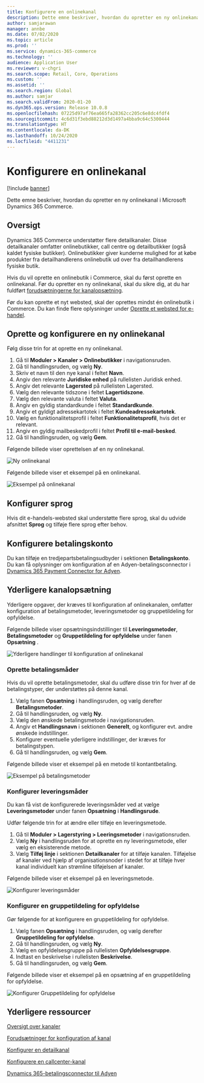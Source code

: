 ```yaml
---
title: Konfigurere en onlinekanal
description: Dette emne beskriver, hvordan du opretter en ny onlinekanal i Microsoft Dynamics 365 Commerce.
author: samjarawan
manager: annbe
ms.date: 07/02/2020
ms.topic: article
ms.prod: ''
ms.service: dynamics-365-commerce
ms.technology: ''
audience: Application User
ms.reviewer: v-chgri
ms.search.scope: Retail, Core, Operations
ms.custom: ''
ms.assetid: ''
ms.search.region: Global
ms.author: samjar
ms.search.validFrom: 2020-01-20
ms.dyn365.ops.version: Release 10.0.8
ms.openlocfilehash: 07225d97af76ea665fa28362cc205c6e8dc4fdf4
ms.sourcegitcommit: 4c6d31f3ebd88212d3d1497a4bba9c64c5300444
ms.translationtype: HT
ms.contentlocale: da-DK
ms.lasthandoff: 10/24/2020
ms.locfileid: "4411231"
---
```

# <a name="set-up-an-online-channel"></a>Konfigurere en onlinekanal


[!include [banner](includes/banner.md)]

Dette emne beskriver, hvordan du opretter en ny onlinekanal i Microsoft Dynamics 365 Commerce.

## <a name="overview"></a>Oversigt

Dynamics 365 Commerce understøtter flere detailkanaler. Disse detailkanaler omfatter onlinebutikker, call centre og detailbutikker (også kaldet fysiske butikker). Onlinebutikker giver kunderne mulighed for at købe produkter fra detailhandlerens onlinebutik ud over fra detailhandlerens fysiske butik.

Hvis du vil oprette en onlinebutik i Commerce, skal du først oprette en onlinekanal. Før du opretter en ny onlinekanal, skal du sikre dig, at du har fuldført [forudsætningerne for kanalopsætning](channels-prerequisites.md).

Før du kan oprette et nyt websted, skal der oprettes mindst én onlinebutik i Commerce. Du kan finde flere oplysninger under [Oprette et websted for e-handel](create-ecommerce-site.md).

## <a name="create-and-configure-a-new-online-channel"></a>Oprette og konfigurere en ny onlinekanal

Følg disse trin for at oprette en ny onlinekanal.

1. Gå til **Moduler \> Kanaler \> Onlinebutikker** i navigationsruden.
1. Gå til handlingsruden, og vælg **Ny**.
1. Skriv et navn til den nye kanal i feltet **Navn**.
1. Angiv den relevante **Juridiske enhed** på rullelisten Juridisk enhed.
1. Angiv det relevante **Lagersted** på rullelisten Lagersted.
1. Vælg den relevante tidszone i feltet **Lagertidszone**.
1. Vælg den relevante valuta i feltet **Valuta**.
1. Angiv en gyldig standardkunde i feltet **Standardkunde**.
1. Angiv et gyldigt adressekartotek i feltet **Kundeadressekartotek**.
1. Vælg en funktionalitetsprofil i feltet **Funktionalitetsprofil**, hvis det er relevant.
1. Angiv en gyldig mailbeskedprofil i feltet **Profil til e-mail-besked**.
1. Gå til handlingsruden, og vælg **Gem**.

Følgende billede viser oprettelsen af en ny onlinekanal.

![Ny onlinekanal](media/channel-setup-online-1.png)

Følgende billede viser et eksempel på en onlinekanal.

![Eksempel på onlinekanal](media/channel-setup-online-2.png)

## <a name="set-up-languages"></a>Konfigurer sprog

Hvis dit e-handels-websted skal understøtte flere sprog, skal du udvide afsnittet **Sprog** og tilføje flere sprog efter behov.

## <a name="set-up-payment-account"></a>Konfigurere betalingskonto

Du kan tilføje en tredjepartsbetalingsudbyder i sektionen **Betalingskonto**. Du kan få oplysninger om konfiguration af en Adyen-betalingsconnector i [Dynamics 365 Payment Connector for Adyen](../retail/dev-itpro/adyen-connector.md).

## <a name="additional-channel-setup"></a>Yderligere kanalopsætning

Yderligere opgaver, der kræves til konfiguration af onlinekanalen, omfatter konfiguration af betalingsmetoder, leveringsmetoder og gruppetildeling for opfyldelse.

Følgende billede viser opsætningsindstillinger til **Leveringsmetoder**, **Betalingsmetoder** og **Gruppetildeling for opfyldelse** under fanen **Opsætning** .

![Yderligere handlinger til konfiguration af onlinekanal](media/channel-setup-online-3.png)

### <a name="set-up-payment-methods"></a>Oprette betalingsmåder

Hvis du vil oprette betalingsmetoder, skal du udføre disse trin for hver af de betalingstyper, der understøttes på denne kanal.

1. Vælg fanen **Opsætning** i handlingsruden, og vælg derefter **Betalingsmetoder**.
1. Gå til handlingsruden, og vælg **Ny**.
1. Vælg den ønskede betalingsmetode i navigationsruden.
1. Angiv et **Handlingsnavn** i sektionen **Generelt**, og konfigurer evt. andre ønskede indstillinger.
1. Konfigurer eventuelle yderligere indstillinger, der kræves for betalingstypen.
1. Gå til handlingsruden, og vælg **Gem**.

Følgende billede viser et eksempel på en metode til kontantbetaling.

![Eksempel på betalingsmetoder](media/channel-setup-retail-5.png)

### <a name="set-up-modes-of-delivery"></a>Konfigurer leveringsmåder

Du kan få vist de konfigurerede leveringsmåder ved at vælge **Leveringsmetoder** under fanen **Opsætning** i **Handlingsrude**.  

Udfør følgende trin for at ændre eller tilføje en leveringsmetode.

1. Gå til **Moduler \> Lagerstyring \> Leeringsmetoder** i navigationsruden.
1. Vælg **Ny** i handlingsruden for at oprette en ny leveringsmetode, eller vælg en eksisterende metode.
1. Vælg **Tilføj linje** i sektionen **Detailkanaler** for at tilføje kanalen. Tilføjelse af kanaler ved hjælp af organisationsnoder i stedet for at tilføje hver kanal individuelt kan strømline tilføjelsen af kanaler.

Følgende billede viser et eksempel på en leveringsmetode.

![Konfigurer leveringsmåder](media/channel-setup-retail-7.png)

### <a name="set-up-a-fulfillment-group-assignment"></a>Konfigurer en gruppetildeling for opfyldelse

Gør følgende for at konfigurere en gruppetildeling for opfyldelse.

1. Vælg fanen **Opsætning** i handlingsruden, og vælg derefter **Gruppetildeling for opfyldelse**.
1. Gå til handlingsruden, og vælg **Ny**.
1. Vælg en opfyldelsesgruppe på rullelisten **Opfyldelsesgruppe**.
1. Indtast en beskrivelse i rullelisten **Beskrivelse**.
1. Gå til handlingsruden, og vælg **Gem**.

Følgende billede viser et eksempel på en opsætning af en gruppetildeling for opfyldelse.

![Konfigurer Gruppetildeling for opfyldelse](media/channel-setup-retail-9.png)

## <a name="additional-resources"></a>Yderligere ressourcer

[Oversigt over kanaler](channels-overview.md)

[Forudsætninger for konfiguration af kanal](channels-prerequisites.md)

[Konfigurer en detailkanal](channel-setup-retail.md)

[Konfigurere en callcenter-kanal](channel-setup-callcenter.md)

[Dynamics 365-betalingsconnector til Adyen](../retail/dev-itpro/adyen-connector.md)
